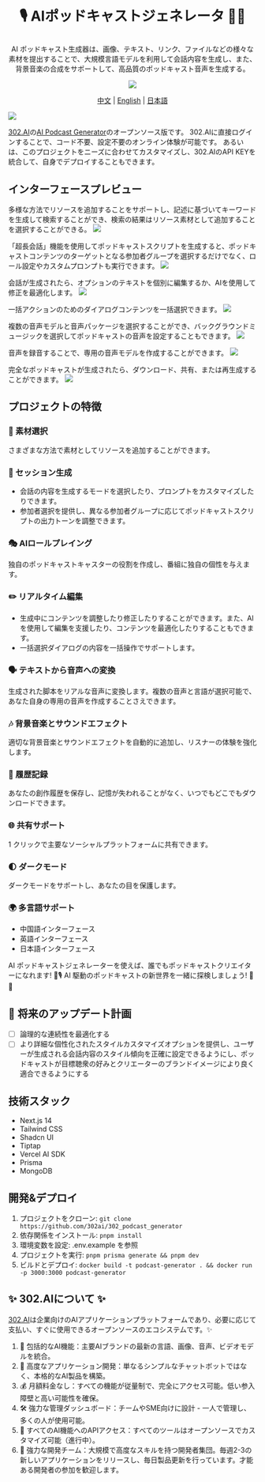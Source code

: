 # <p align="center">🎙️ AIポッドキャストジェネレータ 🚀✨</p>

<p align="center">AI ポッドキャスト生成器は、画像、テキスト、リンク、ファイルなどの様々な素材を提出することで、大規模言語モデルを利用して会話内容を生成し、また、背景音楽の合成をサポートして、高品質のポッドキャスト音声を生成する。</p>

<p align="center"><a href="https://302.ai/product/detail/41" target="blank"><img src="https://file.302.ai/gpt/imgs/github/20250102/72a57c4263944b73bf521830878ae39a.png" /></a></p >

<p align="center"><a href="README_zh.md">中文</a> | <a href="README.md">English</a> | <a href="README_ja.md">日本語</a></p>

![](docs/302_Podcast_Generator_jp.png)

[302.AI](https://302.ai/ja/)の[AI Podcast Generator](https://302.ai/product/detail/41)のオープンソース版です。
302.AIに直接ログインすることで、コード不要、設定不要のオンライン体験が可能です。
あるいは、このプロジェクトをニーズに合わせてカスタマイズし、302.AIのAPI KEYを統合して、自身でデプロイすることもできます。

## インターフェースプレビュー
多様な方法でリソースを追加することをサポートし、記述に基づいてキーワードを生成して検索することができ、検索の結果はリソース素材として追加することを選択することができる。
![](docs/302_Podcast_Generator_jp_screenshot_07.png)   

「超長会話」機能を使用してポッドキャストスクリプトを生成すると、ポッドキャストコンテンツのターゲットとなる参加者グループを選択するだけでなく、ロール設定やカスタムプロンプトも実行できます。
![](docs/302_Podcast_Generator_jp_screenshot_01.png)   

会話が生成されたら、オプションのテキストを個別に編集するか、AIを使用して修正を最適化します。
![](docs/302_Podcast_Generator_jp_screenshot_02.png)    

一括アクションのためのダイアログコンテンツを一括選択できます。
![](docs/302_Podcast_Generator_jp_screenshot_03.png)    

複数の音声モデルと音声パッケージを選択することができ、バックグラウンドミュージックを選択してポッドキャストの音声を設定することもできます。
![](docs/302_Podcast_Generator_jp_screenshot_04.png)    

音声を録音することで、専用の音声モデルを作成することができます。
![](docs/302_Podcast_Generator_jp_screenshot_05.png) 

完全なポッドキャストが生成されたら、ダウンロード、共有、または再生成することができます。
![](docs/302_Podcast_Generator_jp_screenshot_06.png) 

## プロジェクトの特徴
### 🎯 素材選択
さまざまな方法で素材としてリソースを追加することができます。
### 📝 セッション生成
- 会話の内容を生成するモードを選択したり、プロンプトをカスタマイズしたりできます。
- 参加者選択を提供し、異なる参加者グループに応じてポッドキャストスクリプトの出力トーンを調整できます。
### 🎭 AIロールプレイング
独自のポッドキャストキャスターの役割を作成し、番組に独自の個性を与えます。
### ✏️ リアルタイム編集
- 生成中にコンテンツを調整したり修正したりすることができます。また、AIを使用して編集を支援したり、コンテンツを最適化したりすることもできます。
- 一括選択ダイアログの内容を一括操作でサポートします。
### 🗣️ テキストから音声への変換
生成された脚本をリアルな音声に変換します。複数の音声と言語が選択可能で、あなた自身の専用の音声を作成することさえできます。
### 🎶 背景音楽とサウンドエフェクト
適切な背景音楽とサウンドエフェクトを自動的に追加し、リスナーの体験を強化します。
### 📜 履歴記録
あなたの創作履歴を保存し、記憶が失われることがなく、いつでもどこでもダウンロードできます。
### 🌐 共有サポート
1 クリックで主要なソーシャルプラットフォームに共有できます。
### 🌓 ダークモード
ダークモードをサポートし、あなたの目を保護します。
### 🌍 多言語サポート
- 中国語インターフェース
- 英語インターフェース
- 日本語インターフェース

AI ポッドキャストジェネレーターを使えば、誰でもポッドキャストクリエイターになれます! 🎉🎙️ AI 駆動のポッドキャストの新世界を一緒に探検しましょう! 🌟🚀

## 🚩 将来のアップデート計画
- [ ] 論理的な連続性を最適化する
- [ ] より詳細な個性化されたスタイルカスタマイズオプションを提供し、ユーザーが生成される会話内容のスタイル傾向を正確に設定できるようにし、ポッドキャストが目標聴衆の好みとクリエーターのブランドイメージにより良く適合できるようにする

## 技術スタック
- Next.js 14
- Tailwind CSS
- Shadcn UI
- Tiptap
- Vercel AI SDK
- Prisma
- MongoDB

## 開発&デプロイ
1. プロジェクトをクローン: `git clone https://github.com/302ai/302_podcast_generator`
2. 依存関係をインストール: `pnpm install`
3. 環境変数を設定: .env.example を参照
4. プロジェクトを実行: `pnpm prisma generate && pnpm dev`
5. ビルドとデプロイ: `docker build -t podcast-generator . && docker run -p 3000:3000 podcast-generator`


## ✨ 302.AIについて ✨
[302.AI](https://302.ai)は企業向けのAIアプリケーションプラットフォームであり、必要に応じて支払い、すぐに使用できるオープンソースのエコシステムです。✨
1. 🧠 包括的なAI機能：主要AIブランドの最新の言語、画像、音声、ビデオモデルを統合。
2. 🚀 高度なアプリケーション開発：単なるシンプルなチャットボットではなく、本格的なAI製品を構築。
3. 💰 月額料金なし：すべての機能が従量制で、完全にアクセス可能。低い参入障壁と高い可能性を確保。
4. 🛠 強力な管理ダッシュボード：チームやSME向けに設計 - 一人で管理し、多くの人が使用可能。
5. 🔗 すべてのAI機能へのAPIアクセス：すべてのツールはオープンソースでカスタマイズ可能（進行中）。
6. 💪 強力な開発チーム：大規模で高度なスキルを持つ開発者集団。毎週2-3の新しいアプリケーションをリリースし、毎日製品更新を行っています。才能ある開発者の参加を歓迎します。
